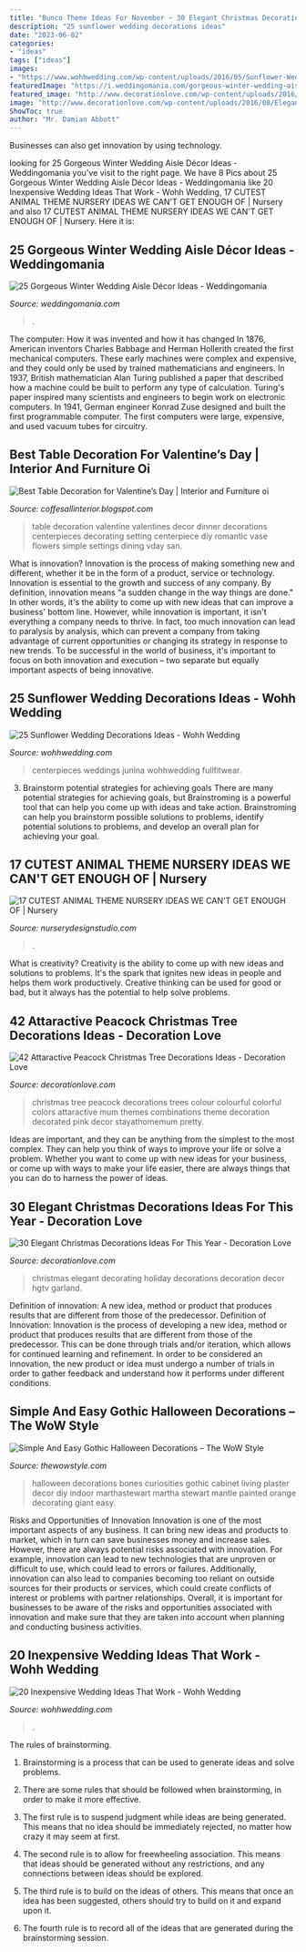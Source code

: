 ```yaml
---
title: "Bunco Theme Ideas For November ~ 30 Elegant Christmas Decorations Ideas For This Year"
description: "25 sunflower wedding decorations ideas"
date: "2023-06-02"
categories:
- "ideas"
tags: ["ideas"]
images:
- "https://www.wohhwedding.com/wp-content/uploads/2016/05/Sunflower-Wedding-Centerpiece-Decorations.jpg"
featuredImage: "https://i.weddingomania.com/gorgeous-winter-wedding-aisle-decor-ideas-25.jpg"
featured_image: "http://www.decorationlove.com/wp-content/uploads/2016/08/Elegant-Christmas-Garland-Decorating-Ideas.jpeg"
image: "http://www.decorationlove.com/wp-content/uploads/2016/08/Elegant-Christmas-Garland-Decorating-Ideas.jpeg"
ShowToc: true
author: "Mr. Damian Abbott"
---
```



Businesses can also get innovation by using technology.

	

		
looking for 25 Gorgeous Winter Wedding Aisle Décor Ideas - Weddingomania you've visit to the right page. We have 8 Pics about 25 Gorgeous Winter Wedding Aisle Décor Ideas - Weddingomania like 20 Inexpensive Wedding Ideas That Work - Wohh Wedding, 17 CUTEST ANIMAL THEME NURSERY IDEAS WE CAN&#039;T GET ENOUGH OF | Nursery and also 17 CUTEST ANIMAL THEME NURSERY IDEAS WE CAN&#039;T GET ENOUGH OF | Nursery. Here it is:
		
    
## 25 Gorgeous Winter Wedding Aisle Décor Ideas - Weddingomania

<img loading=lazy src="https://i.weddingomania.com/gorgeous-winter-wedding-aisle-decor-ideas-25.jpg" onerror="this.onerror=null;this.src='https://tse4.mm.bing.net/th?id=OIP.haKqTEmgJAIPsaRxlUyo9AHaLG&amp;pid=15.1';" alt="25 Gorgeous Winter Wedding Aisle Décor Ideas - Weddingomania">

_Source: weddingomania.com_

>. 

	

The computer: How it was invented and how it has changed
In 1876, American inventors Charles Babbage and Herman Hollerith created the first mechanical computers. These early machines were complex and expensive, and they could only be used by trained mathematicians and engineers. In 1937, British mathematician Alan Turing published a paper that described how a machine could be built to perform any type of calculation. Turing's paper inspired many scientists and engineers to begin work on electronic computers. In 1941, German engineer Konrad Zuse designed and built the first programmable computer. The first computers were large, expensive, and used vacuum tubes for circuitry.

    
## Best Table Decoration For Valentine’s Day | Interior And Furniture Oi

<img loading=lazy src="http://3.bp.blogspot.com/-3yoAgGKcuK0/UMnfgZXS5eI/AAAAAAAACFE/orZz9_mDyXE/s1600/Dinner-Table-Decor-Ideas-for-Valentines-Day.jpg" onerror="this.onerror=null;this.src='https://tse2.mm.bing.net/th?id=OIP.PMeKFqBouak7wuvOVtkDiwHaHa&amp;pid=15.1';" alt="Best Table Decoration for Valentine’s Day | Interior and Furniture oi">

_Source: coffesallinterior.blogspot.com_

>table decoration valentine valentines decor dinner decorations centerpieces decorating setting centerpiece diy romantic vase flowers simple settings dining vday san. 

	

What is innovation?
Innovation is the process of making something new and different, whether it be in the form of a product, service or technology. Innovation is essential to the growth and success of any company. By definition, innovation means "a sudden change in the way things are done." In other words, it's the ability to come up with new ideas that can improve a business' bottom line.
However, while innovation is important, it isn't everything a company needs to thrive. In fact, too much innovation can lead to paralysis by analysis, which can prevent a company from taking advantage of current opportunities or changing its strategy in response to new trends. To be successful in the world of business, it's important to focus on both innovation and execution – two separate but equally important aspects of being innovative.

    
## 25 Sunflower Wedding Decorations Ideas - Wohh Wedding

<img loading=lazy src="https://www.wohhwedding.com/wp-content/uploads/2016/05/Sunflower-Wedding-Centerpiece-Decorations.jpg" onerror="this.onerror=null;this.src='https://tse4.mm.bing.net/th?id=OIP.WmdSTx0zPgSxJYFFDvP8PQHaLI&amp;pid=15.1';" alt="25 Sunflower Wedding Decorations Ideas - Wohh Wedding">

_Source: wohhwedding.com_

>centerpieces weddings junina wohhwedding fullfitwear. 

	

3. Brainstorm potential strategies for achieving goals
There are many potential strategies for achieving goals, but Brainstroming is a powerful tool that can help you come up with ideas and take action. Brainstroming can help you brainstorm possible solutions to problems, identify potential solutions to problems, and develop an overall plan for achieving your goal.

    
## 17 CUTEST ANIMAL THEME NURSERY IDEAS WE CAN&#039;T GET ENOUGH OF | Nursery

<img loading=lazy src="https://www.nurserydesignstudio.com/wp-content/uploads/2020/11/ANIMAL-THEME-NURSERY-11-500x750.png" onerror="this.onerror=null;this.src='https://tse4.mm.bing.net/th?id=OIP.P-qpRXHZSviqJ4ETTTo1RgHaLH&amp;pid=15.1';" alt="17 CUTEST ANIMAL THEME NURSERY IDEAS WE CAN&#039;T GET ENOUGH OF | Nursery">

_Source: nurserydesignstudio.com_

>. 

	

What is creativity?
Creativity is the ability to come up with new ideas and solutions to problems. It's the spark that ignites new ideas in people and helps them work productively. Creative thinking can be used for good or bad, but it always has the potential to help solve problems.

    
## 42 Attaractive Peacock Christmas Tree Decorations Ideas - Decoration Love

<img loading=lazy src="http://www.decorationlove.com/wp-content/uploads/2016/10/Peacock-Christmas-Tree-Fine-Idea.jpg" onerror="this.onerror=null;this.src='https://tse4.mm.bing.net/th?id=OIP.t7V9dqU5RPhF0d1gq2kuLQHaJ4&amp;pid=15.1';" alt="42 Attaractive Peacock Christmas Tree Decorations Ideas - Decoration Love">

_Source: decorationlove.com_

>christmas tree peacock decorations trees colour colourful colorful colors attaractive mum themes combinations theme decoration decorated pink decor stayathomemum pretty. 

	

Ideas are important, and they can be anything from the simplest to the most complex. They can help you think of ways to improve your life or solve a problem. Whether you want to come up with new ideas for your business, or come up with ways to make your life easier, there are always things that you can do to harness the power of ideas.

    
## 30 Elegant Christmas Decorations Ideas For This Year - Decoration Love

<img loading=lazy src="http://www.decorationlove.com/wp-content/uploads/2016/08/Elegant-Christmas-Garland-Decorating-Ideas.jpeg" onerror="this.onerror=null;this.src='https://tse4.mm.bing.net/th?id=OIP.Ve6B8NRWxV9i9plE2XoXUwHaJ4&amp;pid=15.1';" alt="30 Elegant Christmas Decorations Ideas For This Year - Decoration Love">

_Source: decorationlove.com_

>christmas elegant decorating holiday decorations decoration decor hgtv garland. 

	

Definition of innovation: A new idea, method or product that produces results that are different from those of the predecessor.
Definition of Innovation: 
Innovation is the process of developing a new idea, method or product that produces results that are different from those of the predecessor. This can be done through trials and/or iteration, which allows for continued learning and refinement. In order to be considered an innovation, the new product or idea must undergo a number of trials in order to gather feedback and understand how it performs under different conditions.

    
## Simple And Easy Gothic Halloween Decorations – The WoW Style

<img loading=lazy src="http://thewowstyle.com/wp-content/uploads/2016/06/Gothic-party-food-Halloween-Decorations.jpg" onerror="this.onerror=null;this.src='https://tse1.mm.bing.net/th?id=OIP.9NT6L-PpgdBWuiivRzyvngHaJQ&amp;pid=15.1';" alt="Simple And Easy Gothic Halloween Decorations – The WoW Style">

_Source: thewowstyle.com_

>halloween decorations bones curiosities gothic cabinet living plaster decor diy indoor marthastewart martha stewart mantle painted orange decorating giant easy. 

	

Risks and Opportunities of Innovation
Innovation is one of the most important aspects of any business. It can bring new ideas and products to market, which in turn can save businesses money and increase sales. However, there are always potential risks associated with innovation. For example, innovation can lead to new technologies that are unproven or difficult to use, which could lead to errors or failures. Additionally, innovation can also lead to companies becoming too reliant on outside sources for their products or services, which could create conflicts of interest or problems with partner relationships. Overall, it is important for businesses to be aware of the risks and opportunities associated with innovation and make sure that they are taken into account when planning and conducting business activities.

    
## 20 Inexpensive Wedding Ideas That Work - Wohh Wedding

<img loading=lazy src="http://wohhwedding.com/wp-content/uploads/2016/04/Inexpensive-Wedding-Ideas.jpg" onerror="this.onerror=null;this.src='https://tse3.mm.bing.net/th?id=OIP.qsXNxr22WCkwYv6cOiLRnADHEs&amp;pid=15.1';" alt="20 Inexpensive Wedding Ideas That Work - Wohh Wedding">

_Source: wohhwedding.com_

>. 

	

The rules of brainstorming.
1. Brainstorming is a process that can be used to generate ideas and solve problems.
2. There are some rules that should be followed when brainstorming, in order to make it more effective.

3. The first rule is to suspend judgment while ideas are being generated. This means that no idea should be immediately rejected, no matter how crazy it may seem at first.

4. The second rule is to allow for freewheeling association. This means that ideas should be generated without any restrictions, and any connections between ideas should be explored.

5. The third rule is to build on the ideas of others. This means that once an idea has been suggested, others should try to build on it and expand upon it.

6. The fourth rule is to record all of the ideas that are generated during the brainstorming session.

